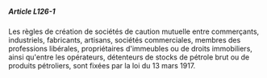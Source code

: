 ##### Article L126-1

Les règles de création de sociétés de caution mutuelle entre commerçants, industriels, fabricants, artisans, sociétés commerciales, membres des professions libérales, propriétaires d'immeubles ou de droits immobiliers, ainsi qu'entre les opérateurs, détenteurs de stocks de pétrole brut ou de produits pétroliers, sont fixées par la loi du 13 mars 1917.

